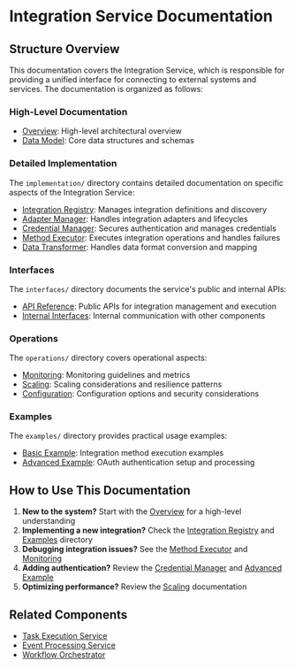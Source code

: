 # Integration Service Documentation

## Structure Overview

This documentation covers the Integration Service, which is responsible for providing a unified interface for connecting to external systems and services. The documentation is organized as follows:

### High-Level Documentation

* [Overview](./overview.md): High-level architectural overview
* [Data Model](./data_model.md): Core data structures and schemas

### Detailed Implementation

The `implementation/` directory contains detailed documentation on specific aspects of the Integration Service:

* [Integration Registry](./implementation/integration_registry.md): Manages integration definitions and discovery
* [Adapter Manager](./implementation/adapter_manager.md): Handles integration adapters and lifecycles
* [Credential Manager](./implementation/credential_manager.md): Secures authentication and manages credentials
* [Method Executor](./implementation/method_executor.md): Executes integration operations and handles failures
* [Data Transformer](./implementation/data_transformer.md): Handles data format conversion and mapping

### Interfaces

The `interfaces/` directory documents the service's public and internal APIs:

* [API Reference](./interfaces/api.md): Public APIs for integration management and execution
* [Internal Interfaces](./interfaces/internal.md): Internal communication with other components

### Operations

The `operations/` directory covers operational aspects:

* [Monitoring](./operations/monitoring.md): Monitoring guidelines and metrics
* [Scaling](./operations/scaling.md): Scaling considerations and resilience patterns
* [Configuration](./operations/configuration.md): Configuration options and security considerations

### Examples

The `examples/` directory provides practical usage examples:

* [Basic Example](./examples/basic_example.md): Integration method execution examples
* [Advanced Example](./examples/advanced_example.md): OAuth authentication setup and processing

## How to Use This Documentation

1. **New to the system?** Start with the [Overview](./overview.md) for a high-level understanding
2. **Implementing a new integration?** Check the [Integration Registry](./implementation/integration_registry.md) and [Examples](./examples/) directory
3. **Debugging integration issues?** See the [Method Executor](./implementation/method_executor.md) and [Monitoring](./operations/monitoring.md)
4. **Adding authentication?** Review the [Credential Manager](./implementation/credential_manager.md) and [Advanced Example](./examples/advanced_example.md)
5. **Optimizing performance?** Review the [Scaling](./operations/scaling.md) documentation

## Related Components

* [Task Execution Service](../task_execution_service/)
* [Event Processing Service](../event_processing_service/)
* [Workflow Orchestrator](../workflow_orchestrator_service/)


